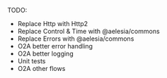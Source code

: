 TODO:
- Replace Http with Http2
- Replace Control & Time with @aelesia/commons
- Replace Errors with @aelesia/commons
- O2A better error handling
- O2A better logging
- Unit tests
- O2A other flows
